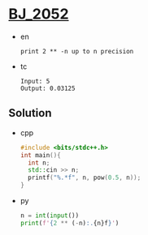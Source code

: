 # [BJ_2052](https://acmicpc.net/problem/2052)

* en

  ```en
  print 2 ** -n up to n precision
  ```

* tc

  ```tc
  Input: 5
  Output: 0.03125
  ```

## Solution

* cpp

  ```cpp
  #include <bits/stdc++.h>
  int main(){
    int n;
    std::cin >> n;
    printf("%.*f", n, pow(0.5, n));
  }
  ```

* py

  ```py
  n = int(input())
  print(f'{2 ** (-n):.{n}f}')
  ```
